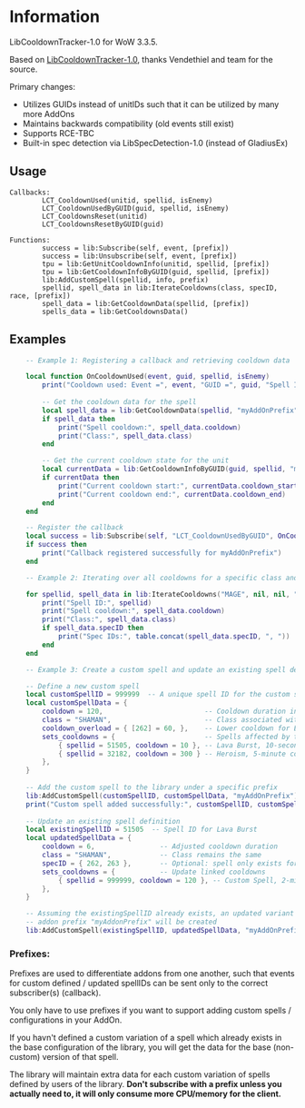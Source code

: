 # **Information**
LibCooldownTracker-1.0 for WoW 3.3.5.

Based on [LibCooldownTracker-1.0](https://github.com/vendethiel/LibCooldownTracker-10), thanks Vendethiel and team for the source.

Primary changes:
- Utilizes GUIDs instead of unitIDs such that it can be utilized by many more AddOns
- Maintains backwards compatibility (old events still exist)
- Supports RCE-TBC
- Built-in spec detection via LibSpecDetection-1.0 (instead of GladiusEx)

## **Usage**
```
Callbacks:
        LCT_CooldownUsed(unitid, spellid, isEnemy)
        LCT_CooldownUsedByGUID(guid, spellid, isEnemy)
        LCT_CooldownsReset(unitid)
        LCT_CooldownsResetByGUID(guid)

Functions:
        success = lib:Subscribe(self, event, [prefix])
        success = lib:Unsubscribe(self, event, [prefix])
        tpu = lib:GetUnitCooldownInfo(unitid, spellid, [prefix])
        tpu = lib:GetCooldownInfoByGUID(guid, spellid, [prefix])
        lib:AddCustomSpell(spellid, info, prefix)
        spellid, spell_data in lib:IterateCooldowns(class, specID, race, [prefix])
        spell_data = lib:GetCooldownData(spellid, [prefix])
        spells_data = lib:GetCooldownsData()
```
## **Examples**
```lua
    -- Example 1: Registering a callback and retrieving cooldown data

    local function OnCooldownUsed(event, guid, spellid, isEnemy)
        print("Cooldown used: Event =", event, "GUID =", guid, "Spell ID =", spellid, "Is Enemy =", isEnemy)
        
        -- Get the cooldown data for the spell
        local spell_data = lib:GetCooldownData(spellid, "myAddOnPrefix")
        if spell_data then
            print("Spell cooldown:", spell_data.cooldown)
            print("Class:", spell_data.class)
        end

        -- Get the current cooldown state for the unit
        local currentData = lib:GetCooldownInfoByGUID(guid, spellid, "myAddOnPrefix")
        if currentData then
            print("Current cooldown start:", currentData.cooldown_start)
            print("Current cooldown end:", currentData.cooldown_end)
        end
    end

    -- Register the callback
    local success = lib:Subscribe(self, "LCT_CooldownUsedByGUID", OnCooldownUsed, "myAddOnPrefix")
    if success then
        print("Callback registered successfully for myAddOnPrefix")
    end
```
```lua
    -- Example 2: Iterating over all cooldowns for a specific class and prefix

    for spellid, spell_data in lib:IterateCooldowns("MAGE", nil, nil, "myAddOnPrefix") do
        print("Spell ID:", spellid)
        print("Spell cooldown:", spell_data.cooldown)
        print("Class:", spell_data.class)
        if spell_data.specID then
            print("Spec IDs:", table.concat(spell_data.specID, ", "))
        end
    end
```
```lua
    -- Example 3: Create a custom spell and update an existing spell definition

    -- Define a new custom spell
    local customSpellID = 999999  -- A unique spell ID for the custom spell
    local customSpellData = {
        cooldown = 120,                         -- Cooldown duration in seconds
        class = "SHAMAN",                       -- Class associated with the spell
        cooldown_overload = { [262] = 60, },    -- Lower cooldown for Elemental
        sets_cooldowns = {                      -- Spells affected by this cooldown
            { spellid = 51505, cooldown = 10 }, -- Lava Burst, 10-second cooldown
            { spellid = 32182, cooldown = 300 } -- Heroism, 5-minute cooldown
        },
    }
    
    -- Add the custom spell to the library under a specific prefix
    lib:AddCustomSpell(customSpellID, customSpellData, "myAddOnPrefix")
    print("Custom spell added successfully:", customSpellID, customSpellData.name)
    
    -- Update an existing spell definition
    local existingSpellID = 51505  -- Spell ID for Lava Burst
    local updatedSpellData = {
        cooldown = 6,                -- Adjusted cooldown duration
        class = "SHAMAN",            -- Class remains the same
        specID = { 262, 263 },       -- Optional: spell only exists for Elemental and Enhancement
        sets_cooldowns = {           -- Update linked cooldowns
            { spellid = 999999, cooldown = 120 }, -- Custom Spell, 2-minute cooldown
        },
    }

    -- Assuming the existingSpellID already exists, an updated variant connected to the
    -- addon prefix "myAddonPrefix" will be created
    lib:AddCustomSpell(existingSpellID, updatedSpellData, "myAddOnPrefix")


```
### **Prefixes**:	

Prefixes are used to differentiate addons from one another, such that events for custom defined / updated spellIDs can be sent only to the correct subscriber(s) (callback). 

You only have to use prefixes if you want to support adding custom spells / configurations in your AddOn.

If you havn't defined a custom variation of a spell which already exists in the base configuration of the library, you will get the data for the base (non-custom) version of that spell.

The library will maintain extra data for each custom variation of spells defined by users of the library. **Don't subscribe with a prefix unless you actually need to, it will only consume more CPU/memory for the client.**
